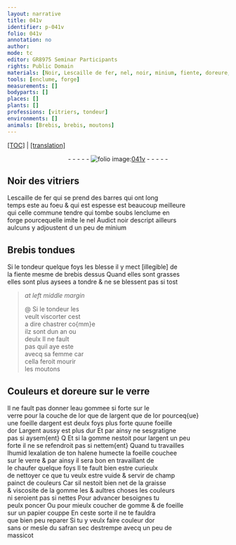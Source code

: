 ```yaml
---
layout: narrative
title: 041v
identifier: p-041v
folio: 041v
annotation: no
author:
mode: tc
editor: GR8975 Seminar Participants
rights: Public Domain
materials: [Noir, Lescaille de fer, nel, noir, minium, fiente, doreure, verre, eau gommee, argent, or, gomme, halene, graisse, poncer, papier, safran, massicot]
tools: [enclume, forge]
measurements: []
bodyparts: []
places: []
plants: []
professions: [vitriers, tondeur]
environments: []
animals: [Brebis, brebis, moutons]
---
```


<p><a href="{{ site.baseurl }}/diplomatic/">[TOC]</a> | <a href="{{ site.baseurl }}/texts/p-041v_tl/">[translation]</a></p><div class="folio" align="center">- - - - - <a href="http://gallica.bnf.fr/ark:/12148/btv1b10500001g/f88.image" target="_blank"><img src="https://cu-mkp.github.io/2017-workshop-edition/assets/photo-icon.png" alt="folio image: " style="display:inline-block; margin-bottom:-3px;"/>041v</a> - - - - - </div>  
  

## <span class="m">Noir</span> des <span class="pro">vitriers</span>

 
<span class="m">Lescaille de fer</span> qui se prend des barres qui ont long<br/> temps este au foeu & qui est espesse est beaucoup meilleure<br/> qui celle commune tendre qui tombe soubs l<span class="tl">enclume</span> en<br/> <span class="tl">forge</span> pourcequelle imite le <span class="m">nel</span> Audict <span class="m">noir</span> descript ailleurs<br/> aulcuns y adjoustent <span class="del">d</span> un peu de <span class="m">minium</span> 
 
 
  

## <span class="al">Brebis</span> tondues

 
Si le <span class="pro">tondeur</span> quelque foys les blesse il y mect <span class="del">[illegible]</span> de<br/> la <span class="m">fiente</span> mesme de <span class="al">brebis</span> dessus Quand elles sont grasses<br/> elles sont plus aysees a tondre & ne se blessent pas si tost
 
> *at left middle margin*
> 
> 
>  @ Si le <span class="pro">tondeur</span> les<br/> veult viscorter cest<br/> a dire chastrer co{mm}e<br/> ilz sont dun an ou<br/> deulx Il ne fault<br/> pas quil aye este<br/> avecq sa femme car<br/> cella feroit mourir<br/> les <span class="al">moutons</span> 
 
 
  

## Couleurs et <span class="m">doreure</span> sur le <span class="m">verre</span>

 
Il ne fault pas donner l<span class="m">eau gommee</span> si forte sur le<br/> <span class="m">verre</span> pour la couche de <span class="del">lor que de</span> l<span class="m">argent</span> que de l<span class="m">or</span> pourceq{ue}<br/> une foeille d<span class="m">argent</span> est deulx foys plus forte quune foeille<br/> d<span class="m">or</span> L<span class="m">argent</span> aussy est plus dur Et par ainsy ne sesgratigne<br/> pas si aysem{ent} <span class="del">Q</span> Et si la <span class="m">gomme</span> nestoit pour l<span class="m">argent</span> un peu<br/> forte il ne se refendroit pas si nettem{ent} Quand tu travailles<br/> <span class="del">lhumid</span> lexalation de ton <span class="m">halene</span> humecte la foeille couchee<br/> sur le <span class="m">verre</span> & par ainsy il sera bon en travaillant de<br/> le chaufer quelque foys Il te fault bien estre curieulx<br/> de nettoyer ce que tu veulx estre vuide & servir de champ<br/> painct de couleurs Car sil nestoit bien net de la <span class="m">graisse</span><br/> & viscosite de la <span class="m">gomme</span> <span class="del">les</span> & aultres choses les couleurs<br/> ni seroient pas si nettes Pour advancer besoignes tu<br/> peulx <span class="m">poncer</span> Ou pour mieulx coucher de <span class="m">gomme</span> & de foeille<br/> sur un <span class="m">papier</span> couppe En ceste sorte il ne te fauldra<br/> que bien peu reparer Si tu y veulx faire couleur d<span class="m">or</span><br/> sans <span class="m">or</span> mesle du <span class="m">safran</span> sec destrempe avecq un peu de<br/> <span class="m">massicot</span> 
 
